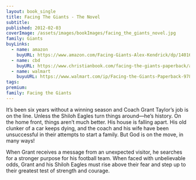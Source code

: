 ```yaml
---
layout: book_single
title: Facing The Giants - The Novel
subtitle:
published: 2012-02-03
coverImage: /assets/images/bookImages/facing_the_giants_novel.jpg
family: Giants
buyLinks:
  - name: amazon
    buyURL: https://www.amazon.com/Facing-Giants-Alex-Kendrick/dp/1401685269/ref=sr_1_1?keywords=Facing+the+Giants+novel&qid=1637283442&qsid=141-6196979-4180442&sr=8-1&sres=1401685269%2CB0863S9M34%2CB08N9MT6HJ%2C1645056422%2C0765387476%2C054470505X%2CB08MT2QMZL%2CB08JKP2G5S%2C031652137X%2C0800728815%2CB08VDRT7B7%2CB07CX8V9WV%2CB091P9D4ML%2C0316502243%2C1250075580%2CB076NSMTWF&srpt=ABIS_BOOK
  - name: cbd
    buyURL: https://www.christianbook.com/facing-the-giants-paperback/alex-kendrick/9781401685263/pd/685263?event=ESRCN
  - name: walmart
    buyuURL: https://www.walmart.com/ip/Facing-the-Giants-Paperback-9781401685263/15942716
tags:
premium:
family: Facing the Giants
---
```

It’s been six years without a winning season and Coach Grant Taylor’s job is on the line. Unless the Shiloh Eagles turn things around—he’s history. On the home front, things aren’t much better. His house is falling apart. His old clunker of a car keeps dying, and the coach and his wife have been unsuccessful in their attempts to start a family. But God is on the move, in many ways!

When Grant receives a message from an unexpected visitor, he searches for a stronger purpose for his football team. When faced with unbelievable odds, Grant and his Shiloh Eagles must rise above their fear and step up to their greatest test of strength and courage.
